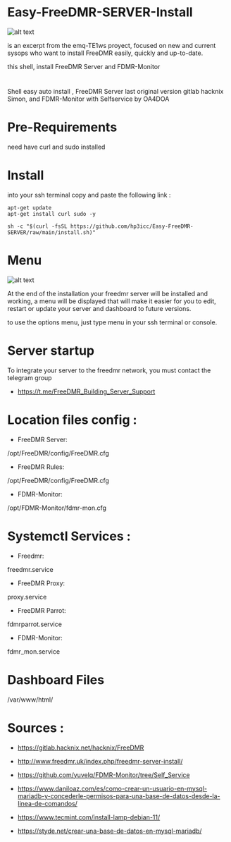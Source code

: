 # Easy-FreeDMR-SERVER-Install

![alt text](https://raw.githubusercontent.com/hp3icc/Easy-FreeDMR-SERVER-Install/main/IMG_1942.jpg)

is an excerpt from the emq-TE1ws proyect, focused on new and current sysops who want to install FreeDMR easily, quickly and up-to-date.

this shell, install FreeDMR Server and FDMR-Monitor

#

Shell easy auto install , FreeDMR Server last original version gitlab hacknix Simon, and FDMR-Monitor with Selfservice by OA4DOA

#

# Pre-Requirements

need have curl and sudo installed

#

# Install

into your ssh terminal copy and paste the following link :

    apt-get update
    apt-get install curl sudo -y

    sh -c "$(curl -fsSL https://github.com/hp3icc/Easy-FreeDMR-SERVER/raw/main/install.sh)"
             
             
 #            
  
 # Menu
 
 ![alt text](https://raw.githubusercontent.com/hp3icc/Easy-FreeDMR-SERVER-Install/main/IMG_1941.jpg)
 
  At the end of the installation your freedmr server will be installed and working, a menu will be displayed that will make it easier for you to edit, restart or update your server and dashboard to future versions.
  
  to use the options menu, just type menu in your ssh terminal or console.
  
 #
 
 # Server startup

To integrate your server to the freedmr network, you must contact the telegram group

 * https://t.me/FreeDMR_Building_Server_Support
        
 #
 
 #
 
 # Location files config :
 
  * FreeDMR Server:  
   
   /opt/FreeDMR/config/FreeDMR.cfg
   
  * FreeDMR Rules: 
   
   /opt/FreeDMR/config/FreeDMR.cfg
   
  * FDMR-Monitor: 
   
   /opt/FDMR-Monitor/fdmr-mon.cfg 
   
  #
  
  # Systemctl Services :
  
  * Freedmr: 
   
   freedmr.service
   
  * FreeDMR Proxy: 
   
   proxy.service
   
  * FreeDMR Parrot: 
   
   fdmrparrot.service
  
  * FDMR-Monitor: 
   
   fdmr_mon.service
  
 #
  
 # Dashboard Files
 
 /var/www/html/

#

 # Sources :
 
 * https://gitlab.hacknix.net/hacknix/FreeDMR
 
 * http://www.freedmr.uk/index.php/freedmr-server-install/
 
  * https://github.com/yuvelq/FDMR-Monitor/tree/Self_Service
 
 * https://www.daniloaz.com/es/como-crear-un-usuario-en-mysql-mariadb-y-concederle-permisos-para-una-base-de-datos-desde-la-linea-de-comandos/
 
 * https://www.tecmint.com/install-lamp-debian-11/

 * https://styde.net/crear-una-base-de-datos-en-mysql-mariadb/

